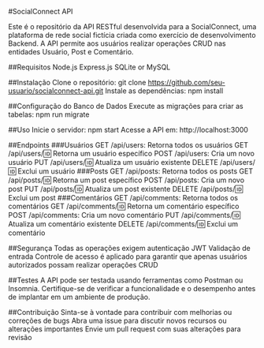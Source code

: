#SocialConnect API

Este é o repositório da API RESTful desenvolvida para a SocialConnect, uma plataforma de rede social fictícia criada como exercício de desenvolvimento Backend. A API permite aos usuários realizar operações CRUD nas entidades Usuário, Post e Comentário.

##Requisitos
  Node.js
  Express.js
  SQLite or MySQL
  
##Instalação
  Clone o repositório: git clone https://github.com/seu-usuario/socialconnect-api.git
  Instale as dependências: npm install
  
##Configuração do Banco de Dados
  Execute as migrações para criar as tabelas: npm run migrate

##Uso
  Inicie o servidor: npm start
  Acesse a API em: http://localhost:3000
  
##Endpoints
  ###Usuários
    GET /api/users: Retorna todos os usuários
    GET /api/users/:id: Retorna um usuário específico
    POST /api/users: Cria um novo usuário
    PUT /api/users/:id: Atualiza um usuário existente
    DELETE /api/users/:id: Exclui um usuário
###Posts
    GET /api/posts: Retorna todos os posts
    GET /api/posts/:id: Retorna um post específico
    POST /api/posts: Cria um novo post
    PUT /api/posts/:id: Atualiza um post existente
    DELETE /api/posts/:id: Exclui um post
###Comentários
    GET /api/comments: Retorna todos os comentários
    GET /api/comments/:id: Retorna um comentário específico
    POST /api/comments: Cria um novo comentário
    PUT /api/comments/:id: Atualiza um comentário existente
    DELETE /api/comments/:id: Exclui um comentário
    
##Segurança
  Todas as operações exigem autenticação JWT
  Validação de entrada
  Controle de acesso é aplicado para garantir que apenas usuários autorizados possam realizar operações CRUD
  
##Testes
  A API pode ser testada usando ferramentas como Postman ou Insomnia. Certifique-se de verificar a funcionalidade e o desempenho antes de implantar em um ambiente de produção.

##Contribuição
  Sinta-se à vontade para contribuir com melhorias ou correções de bugs
  Abra uma issue para discutir novos recursos ou alterações importantes
  Envie um pull request com suas alterações para revisão
